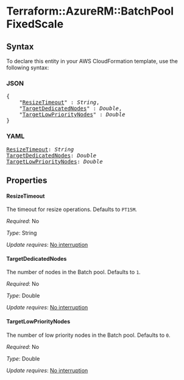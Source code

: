 # Terraform::AzureRM::BatchPool FixedScale

## Syntax

To declare this entity in your AWS CloudFormation template, use the following syntax:

### JSON

<pre>
{
    "<a href="#resizetimeout" title="ResizeTimeout">ResizeTimeout</a>" : <i>String</i>,
    "<a href="#targetdedicatednodes" title="TargetDedicatedNodes">TargetDedicatedNodes</a>" : <i>Double</i>,
    "<a href="#targetlowprioritynodes" title="TargetLowPriorityNodes">TargetLowPriorityNodes</a>" : <i>Double</i>
}
</pre>

### YAML

<pre>
<a href="#resizetimeout" title="ResizeTimeout">ResizeTimeout</a>: <i>String</i>
<a href="#targetdedicatednodes" title="TargetDedicatedNodes">TargetDedicatedNodes</a>: <i>Double</i>
<a href="#targetlowprioritynodes" title="TargetLowPriorityNodes">TargetLowPriorityNodes</a>: <i>Double</i>
</pre>

## Properties

#### ResizeTimeout

The timeout for resize operations. Defaults to `PT15M`.

_Required_: No

_Type_: String

_Update requires_: [No interruption](https://docs.aws.amazon.com/AWSCloudFormation/latest/UserGuide/using-cfn-updating-stacks-update-behaviors.html#update-no-interrupt)

#### TargetDedicatedNodes

The number of nodes in the Batch pool. Defaults to `1`.

_Required_: No

_Type_: Double

_Update requires_: [No interruption](https://docs.aws.amazon.com/AWSCloudFormation/latest/UserGuide/using-cfn-updating-stacks-update-behaviors.html#update-no-interrupt)

#### TargetLowPriorityNodes

The number of low priority nodes in the Batch pool. Defaults to `0`.

_Required_: No

_Type_: Double

_Update requires_: [No interruption](https://docs.aws.amazon.com/AWSCloudFormation/latest/UserGuide/using-cfn-updating-stacks-update-behaviors.html#update-no-interrupt)

